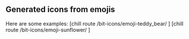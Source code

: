 <article>
  <h1>
    Generated icons from emojis
  </h1>
  <p>
    Here are some examples:
    <span class="u-block">
      <span>[chill route /bit-icons/emoji-teddy_bear/ ]</span>
      <span>[chill route /bit-icons/emoji-sunflower/ ]</span>
    </span>
  </p>
</article>
